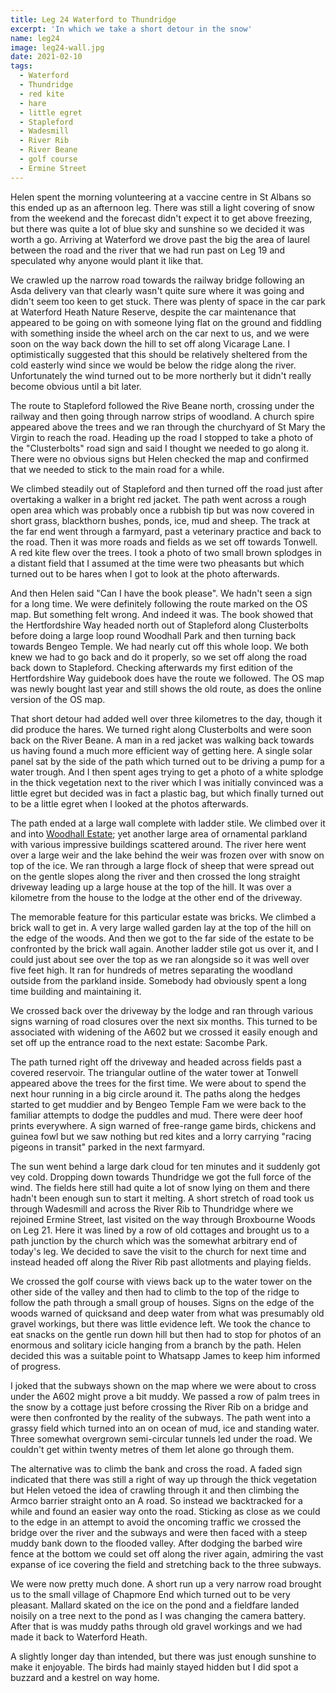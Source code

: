 ```yaml
---
title: Leg 24 Waterford to Thundridge
excerpt: 'In which we take a short detour in the snow'
name: leg24
image: leg24-wall.jpg
date: 2021-02-10
tags:
  - Waterford
  - Thundridge
  - red kite
  - hare
  - little egret
  - Stapleford
  - Wadesmill
  - River Rib
  - River Beane
  - golf course
  - Ermine Street
---
```


Helen spent the morning volunteering at a vaccine centre in St Albans so this ended up as an afternoon leg. There was still a light covering of snow from the weekend and the forecast didn't expect it to get above freezing, but there was quite a lot of blue sky and sunshine so we decided it was worth a go. Arriving at Waterford we drove past the big the area of laurel between the road and the river that we had run past on Leg 19 and speculated why anyone would plant it like that.

We crawled up the narrow road towards the railway bridge following an Asda delivery van that clearly wasn't quite sure where it was going and didn't seem too keen to get stuck. There was plenty of space in the car park at Waterford Heath Nature Reserve, despite the car maintenance that appeared to be going on with someone lying flat on the ground and fiddling with something inside the wheel arch on the car next to us, and we were soon on the way back down the hill to set off along Vicarage Lane. I optimistically suggested that this should be relatively sheltered from the cold easterly wind since we would be below the ridge along the river. Unfortunately the wind turned out to be more northerly but it didn't really become obvious until a bit later.

The route to Stapleford followed the Rive Beane north, crossing under the railway and then going through narrow strips of woodland. A church spire appeared above the trees and we ran through the churchyard of St Mary the Virgin to reach the road. Heading up the road I stopped to take a photo of the "Clusterbolts" road sign and said I thought we needed to go along it. There were no obvious signs but Helen checked the map and confirmed that we needed to stick to the main road for a while.

We climbed steadily out of Stapleford and then turned off the road just after overtaking a walker in a bright red jacket. The path went across a rough open area which was probably once a rubbish tip but was now covered in short grass, blackthorn bushes, ponds, ice, mud and sheep. The track at the far end went through a farmyard, past a veterinary practice and back to the road. Then it was more roads and fields as we set off towards Tonwell. A red kite flew over the trees. I took a photo of two small brown splodges in a distant field that I assumed at the time were two pheasants but which turned out to be hares when I got to look at the photo afterwards.

And then Helen said "Can I have the book please". We hadn't seen a sign for a long time. We were definitely following the route marked on the OS map. But something felt wrong. And indeed it was. The book showed that the Hertfordshire Way headed north out of Stapleford along Clusterbolts before doing a large loop round Woodhall Park and then turning back towards Bengeo Temple. We had nearly cut off this whole loop. We both knew we had to go back and do it properly, so we set off along the road back down to Stapleford. Checking afterwards my first edition of the Hertfordshire Way guidebook does have the route we followed. The OS map was newly bought last year and still shows the old route, as does the online version of the OS map.

That short detour had added well over three kilometres to the day, though it did produce the hares. We turned right along Clusterbolts and were soon back on the River Beane. A man in a red jacket was walking back towards us having found a much more efficient way of getting here. A single solar panel sat by the side of the path which turned out to be driving a pump for a water trough. And I then spent ages trying to get a photo of a white splodge in the thick vegetation next to the river which I was initially convinced was a little egret but decided was in fact a plastic bag, but which finally turned out to be a little egret when I looked at the photos afterwards.

The path ended at a large wall complete with ladder stile. We climbed over it and into [Woodhall Estate](https://www.woodhallestate.co.uk/); yet another large area of ornamental parkland with various impressive buildings scattered around. The river here went over a large weir and the lake behind the weir was frozen over with snow on top of the ice. We ran through a large flock of sheep that were spread out on the gentle slopes along the river and then crossed the long straight driveway leading up a large house at the top of the hill. It was over a kilometre from the house to the lodge at the other end of the driveway.

The memorable feature for this particular estate was bricks. We climbed a brick wall to get in. A very large walled garden lay at the top of the hill on the edge of the woods. And then we got to the far side of the estate to be confronted by the brick wall again. Another ladder stile got us over it, and I could just about see over the top as we ran alongside so it was well over five feet high. It ran for hundreds of metres separating the woodland outside from the parkland inside. Somebody had obviously spent a long time building and maintaining it.

We crossed back over the driveway by the lodge and ran through various signs warning of road closures over the next six months. This turned to be associated with widening of the A602 but we crossed it easily enough and set off up the entrance road to the next estate: Sacombe Park.

The path turned right off the driveway and headed across fields past a covered reservoir. The triangular outline of the water tower at Tonwell appeared above the trees for the first time. We were about to spend the next hour running in a big circle around it. The paths along the hedges started to get muddier and by Bengeo Temple Fam we were back to the familiar attempts to dodge the puddles and mud. There were deer hoof prints everywhere. A sign warned of free-range game birds, chickens and guinea fowl but we saw nothing but red kites and a lorry carrying "racing pigeons in transit" parked in the next farmyard.

The sun went behind a large dark cloud for ten minutes and it suddenly got vey cold. Dropping down towards Thundridge we got the full force of the wind. The fields here still had quite a lot of snow lying on them and there hadn't been enough sun to start it melting. A short stretch of road took us through Wadesmill and across the River Rib to Thundridge where we rejoined Ermine Street, last visited on the way through Broxbourne Woods on Leg 21. Here it was lined by a row of old cottages and brought us to a path junction by the church which was the somewhat arbitrary end of today's leg. We decided to save the visit to the church for next time and instead headed off along the River Rib past allotments and playing fields.

We crossed the golf course with views back up to the water tower on the other side of the valley and then had to climb to the top of the ridge to follow the path through a small group of houses. Signs on the edge of the woods warned of quicksand and deep water from what was presumably old gravel workings, but there was little evidence left. We took the chance to eat snacks on the gentle run down hill but then had to stop for photos of an enormous and solitary icicle hanging from a branch by the path. Helen decided this was a suitable point to Whatsapp James to keep him informed of progress.

I joked that the subways shown on the map where we were about to cross under the A602 might prove a bit muddy. We passed a row of palm trees in the snow by a cottage just before crossing the River Rib on a bridge and were then confronted by the reality of the subways. The path went into a grassy field which turned into an on ocean of mud, ice and standing water. Three somewhat overgrown semi-circular tunnels led under the road. We couldn't get within twenty metres of them let alone go through them.

The alternative was to climb the bank and cross the road. A faded sign indicated that there was still a right of way up through the thick vegetation but Helen vetoed the idea of crawling through it and then climbing the Armco barrier straight onto an A road. So instead we backtracked for a while and found an easier way onto the road. Sticking as close as we could to the edge in an attempt to avoid the oncoming traffic we crossed the bridge over the river and the subways and were then faced with a steep muddy bank down to the flooded valley. After dodging the barbed wire fence at the bottom we could set off along the river again, admiring the vast expanse of ice covering the field and stretching back to the three subways.

We were now pretty much done. A short run up a very narrow road brought us to the small village of Chapmore End which turned out to be very pleasant. Mallard skated on the ice on the pond and a fieldfare landed noisily on a tree next to the pond as I was changing the camera battery. After that is was muddy paths through old gravel workings and we had made it back to Waterford Heath.

A slightly longer day than intended, but there was just enough sunshine to make it enjoyable. The birds had mainly stayed hidden but I did spot a buzzard and a kestrel on way home.
